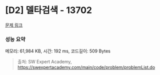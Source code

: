 # [D2] 델타검색 - 13702 

[문제 링크](https://swexpertacademy.com/main/code/problem/problemDetail.do?contestProbId=AX73EWcKxLYDFARO) 

### 성능 요약

메모리: 61,984 KB, 시간: 192 ms, 코드길이: 509 Bytes



> 출처: SW Expert Academy, https://swexpertacademy.com/main/code/problem/problemList.do